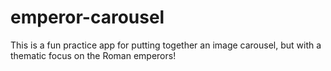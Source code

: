 # emperor-carousel
This is a fun practice app for putting together an image carousel, but with a thematic focus on the Roman emperors!
